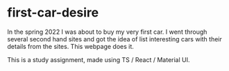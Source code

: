 # first-car-desire

In the spring 2022 I was about to buy my very first car. I went through several second hand sites and got the idea of list interesting cars with their details from the sites. This webpage does it.

This is a study assignment, made using TS / React / Material UI.
